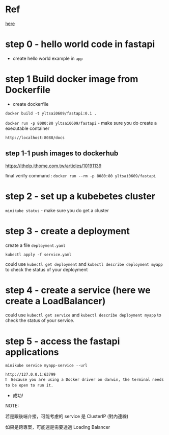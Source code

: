 # Ref
[here](https://sumanta9090.medium.com/deploying-a-fastapi-application-on-kubernetes-a-step-by-step-guide-for-production-d74faac4ca36)

# step 0 - hello world code in fastapi

* create hello world example in `app`


# step 1 Build docker image from Dockerfile

* create dockerfile

`docker build -t yltsai0609/fastapi:0.1 .`

`docker run -p 8080:80 yltsai0609/fastapi` - make sure you do create a executable container 

`http://localhost:8080/docs`

## step 1-1 push images to dockerhub

https://ithelp.ithome.com.tw/articles/10191139

final verify command : `docker run --rm -p 8080:80 yltsai0609/fastapi`


# step 2 - set up a kubebetes cluster

`minikube status` - make sure you do get a cluster

# step 3 - create a deployment

create a file `deployment.yaml`

`kubectl apply -f service.yaml`

could use `kubectl get deployment` and `kubectl describe deployment myapp` to check the status of your deployment

# step 4 - create a service (here we create a LoadBalancer)

could use `kubectl get service` and `kubectl describe deployment myapp` to check the status of your service.

# step 5 - access the fastapi applications

`minikube service myapp-service --url`

```shell
http://127.0.0.1:63799
❗  Because you are using a Docker driver on darwin, the terminal needs to be open to run it.
```

* 成功!

NOTE:

若是跟後端介接，可能考慮的 service 是 ClusterIP (對內連線)

如果是跨專案，可能還是需要透過 Loading Balancer